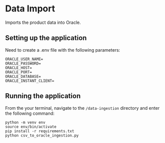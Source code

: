 # Data Import

Imports the product data into Oracle.

## Setting up the application

Need to create a .env file with the following parameters:

```shell
ORACLE_USER_NAME=
ORACLE_PASSWORD=
ORACLE_HOST=
ORACLE_PORT=
ORACLE_DATABASE=
ORACLE_INSTANT_CLIENT=
```

## Running the application

From the your terminal, navigate to the `/data-ingestion` directory and enter the following command:

```shell
python -m venv env
source env/bin/activate
pip install -r requirements.txt
python csv_to_oracle_ingestion.py
```